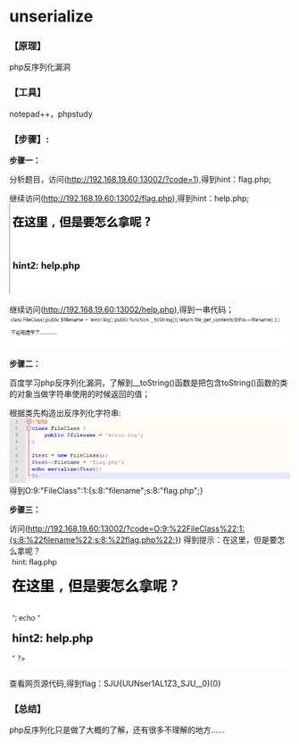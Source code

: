 # unserialize
### **【原理】**
php反序列化漏洞
### **【工具】**
notepad++，phpstudy
### **【步骤】:**
**步骤一：**

分析题目，访问(http://192.168.19.60:13002/?code=1),得到hint：flag.php;

继续访问(http://192.168.19.60:13002/flag.php),得到hint：help.php;
![](12.02/1.png)

继续访问(http://192.168.19.60:13002/help.php),得到一串代码；
![](12.02/2.png)

**步骤二：**

百度学习php反序列化漏洞，了解到__toString()函数是把包含toString()函数的类的对象当做字符串使用的时候返回的值；

根据类先构造出反序列化字符串:
![](12.02/3.png)
得到O:9:"FileClass":1:{s:8:"filename";s:8:"flag.php";}


**步骤三：**

访问(http://192.168.19.60:13002/?code=O:9:%22FileClass%22:1:{s:8:%22filename%22;s:8:%22flag.php%22;})
得到提示：在这里，但是要怎么拿呢？
![](12.02/4.png)

查看网页源代码,得到flag：SJU{UUNser1AL1Z3_SJU__0)(0}




### 【总结】
php反序列化只是做了大概的了解，还有很多不理解的地方......